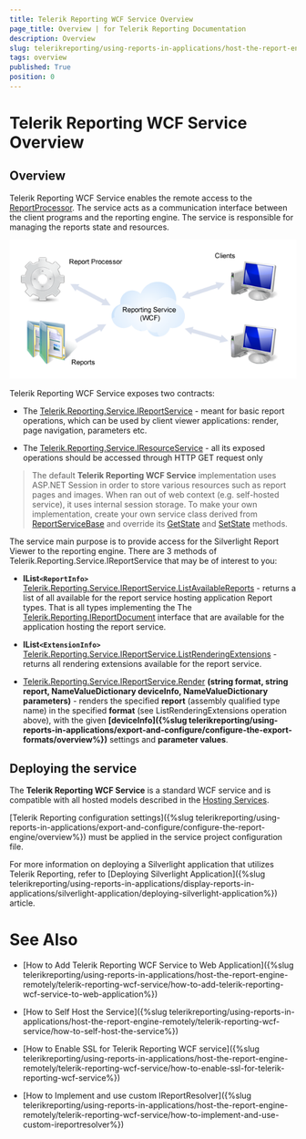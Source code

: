 ```yaml
---
title: Telerik Reporting WCF Service Overview
page_title: Overview | for Telerik Reporting Documentation
description: Overview
slug: telerikreporting/using-reports-in-applications/host-the-report-engine-remotely/telerik-reporting-wcf-service/overview
tags: overview
published: True
position: 0
---
```


# Telerik Reporting WCF Service Overview



## Overview

Telerik Reporting WCF Service enables the           remote access to the  [ReportProcessor](/reporting/api/Telerik.Reporting.Processing.ReportProcessor). The service           acts as a communication interface between the client programs and the reporting engine. The service is responsible for managing the reports state and resources.           

  ![](images/WCFService.png)

Telerik Reporting WCF Service exposes two contracts:

* The  [Telerik.Reporting.Service.IReportService](/reporting/api/Telerik.Reporting.Service.IReportService)                - meant for basic report operations, which can be used by client               viewer applications: render, page navigation, parameters etc.             

* The  [Telerik.Reporting.Service.IResourceService](/reporting/api/Telerik.Reporting.Service.IResourceService)                - all its exposed operations should be accessed through HTTP GET request only             

> The default  __Telerik Reporting WCF Service__ implementation uses ASP.NET Session in order to store various resources such as report pages             and images. When ran out of web context (e.g. self-hosted service), it uses internal session storage. To make your own implementation, create your own service class derived from  [ReportServiceBase](/reporting/api/Telerik.Reporting.Service.ReportServiceBase)              and override its  [GetState](/reporting/api/Telerik.Reporting.Service.ReportServiceBase#Telerik_Reporting_Service_ReportServiceBase_GetState_System_String_)  and  [SetState](/reporting/api/Telerik.Reporting.Service.ReportServiceBase#Telerik_Reporting_Service_ReportServiceBase_SetState_System_String_System_Object_)  methods.           

The service main purpose is to provide access for the Silverlight Report Viewer to the reporting engine. There are 3 methods of Telerik.Reporting.Service.IReportService that may be of interest to you:         

* __IList```<ReportInfo>```__ [Telerik.Reporting.Service.IReportService.ListAvailableReports](/reporting/api/Telerik.Reporting.Service.IReportService#Telerik_Reporting_Service_IReportService_ListAvailableReports)                - returns a list of all available for the report service hosting               application Report types. That is all types implementing the               The  [Telerik.Reporting.IReportDocument](/reporting/api/Telerik.Reporting.IReportDocument)                interface that are available for the application hosting the               report service.             

* __IList```<ExtensionInfo>```__ [Telerik.Reporting.Service.IReportService.ListRenderingExtensions](/reporting/api/Telerik.Reporting.Service.IReportService#Telerik_Reporting_Service_IReportService_ListRenderingExtensions)                - returns all rendering extensions available for the report service.             

*  [Telerik.Reporting.Service.IReportService.Render](/reporting/api/Telerik.Reporting.Service.IReportService#Telerik_Reporting_Service_IReportService_Render_System_String_System_String_Telerik_Reporting_Service_NameValueDictionary_Telerik_Reporting_Service_NameValueDictionary_) __(string format, string report, NameValueDictionary deviceInfo, NameValueDictionary parameters)__             - renders the specified __report__ (assembly               qualified type name) in the specified __format__             (see ListRenderingExtensions operation above), with the given               __[deviceInfo]({%slug telerikreporting/using-reports-in-applications/export-and-configure/configure-the-export-formats/overview%})__             settings and __parameter values__.             

## Deploying the service

The __Telerik Reporting WCF Service__ is a standard WCF service and is compatible with all hosted models described in the  [Hosting Services](http://msdn.microsoft.com/en-us/library/ms730158).         

[Telerik Reporting configuration settings]({%slug telerikreporting/using-reports-in-applications/export-and-configure/configure-the-report-engine/overview%}) must be applied in the service project configuration file.

For more information on deploying a Silverlight application that utilizes Telerik Reporting, refer to [Deploying Silverlight Application]({%slug telerikreporting/using-reports-in-applications/display-reports-in-applications/silverlight-application/deploying-silverlight-application%}) article.         

# See Also

 

* [How to Add Telerik Reporting WCF Service to Web Application]({%slug telerikreporting/using-reports-in-applications/host-the-report-engine-remotely/telerik-reporting-wcf-service/how-to-add-telerik-reporting-wcf-service-to-web-application%})

 

* [How to Self Host the Service]({%slug telerikreporting/using-reports-in-applications/host-the-report-engine-remotely/telerik-reporting-wcf-service/how-to-self-host-the-service%})

 

* [How to Enable SSL for Telerik Reporting WCF service]({%slug telerikreporting/using-reports-in-applications/host-the-report-engine-remotely/telerik-reporting-wcf-service/how-to-enable-ssl-for-telerik-reporting-wcf-service%})

 

* [How to Implement and use custom IReportResolver]({%slug telerikreporting/using-reports-in-applications/host-the-report-engine-remotely/telerik-reporting-wcf-service/how-to-implement-and-use-custom-ireportresolver%})

